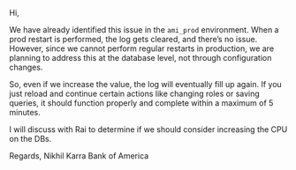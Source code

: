 

Hi,

We have already identified this issue in the `ami_prod` environment. When a prod restart is performed, the log gets cleared, and there’s no issue. However, since we cannot perform regular restarts in production, we are planning to address this at the database level, not through configuration changes.

So, even if we increase the value, the log will eventually fill up again.
If you just reload and continue certain actions like changing roles or saving queries, it should function properly and complete within a maximum of 5 minutes.

I will discuss with Rai to determine if we should consider increasing the CPU on the DBs.

Regards,
Nikhil Karra
Bank of America

